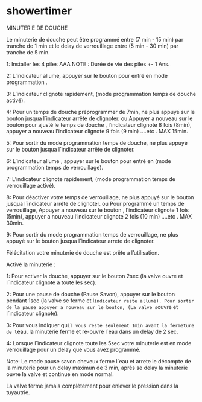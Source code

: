 # showertimer

MINUTERIE DE DOUCHE


Le minuterie de douche peut être programmé entre (7 min - 15 min) par tranche de
 1 min et le delay de verrouillage entre (5 min - 30 min) par tranche de 5 min.

1: Installer les 4 piles AAA      NOTE : Durée de vie des piles +- 1 Ans.

2: L’indicateur  allume, appuyer sur le bouton pour entré en mode programmation .

3: L’indicateur clignote rapidement, (mode programmation temps de douche activé).


4: Pour un temps de douche préprogrammer de 7min, ne plus appuyé sur le bouton jusqua  l`ìndicateur arrête de clignoter.
ou
 Appuyer a nouveau sur le bouton pour ajusté le temps de douche , l’indicateur clignote 8 fois (8min), appuyer a nouveau    l’indicateur  clignote  9 fois (9 min) ….etc .    MAX 15min.

5: Pour sortir du mode programmation temps de douche, ne plus appuyé sur le bouton jusqua l`ìndicateur arrête de clignoter.

6: L’indicateur  allume , appuyer sur le bouton pour entré en (mode programmation temps de verrouillage).

7: L’indicateur clignote rapidement, (mode programmation temps de verrouillage activé). 

8: Pour déactiver votre temps de verrouillage, ne plus appuyé sur le bouton jusqua  l`ìndicateur arrête de clignoter.
ou
Pour programmé un temps de verrouillage, Appuyer a nouveau sur le bouton , l’indicateur clignote 1 fois (5min), appuyer a nouveau l’indicateur  clignote  2 fois (10 min) ….etc . MAX 30min.

9:  Pour sortir du mode programmation temps de verrouillage, ne plus appuyé sur le bouton jusqua l`ìndicateur arrete de clignoter.



Félécitation votre minuterie de douche est prête a l’utilisation.

Activé la minuterie :


1: Pour activer la douche, appuyer sur le bouton 2sec (la valve ouvre et l`ìndicateur clignote a toute les sec).

2: Pour une pause de douche (Pause Savon), appuyer sur le bouton pendant 1sec (la valve se ferme et l`ìndicateur reste allumé). Pour sortir de la pause appuyer a nouveau sur le bouton, (La valve s`ouvre et l`ìndicateur clignote).

3: Pour vous indiquer qu`il vous reste seulement 1min avant la fermeture de l`eau, la minuterie ferme et re-ouvre l`eau dans un delay de 2 sec.

4: Lorsque l`ìndicateur clignote toute les 5sec votre minuterie est en mode verrouillage pour un delay que vous avez programmé.



Note: Le mode pause savon cheveux ferme l`eau et arrete le décompte de la minuterie pour un delay maximun de 3 min, après se delay la minuterie ouvre la valve et continue en mode normal.

La valve ferme jamais complètement pour enlever le pression dans la tuyautrie. 

